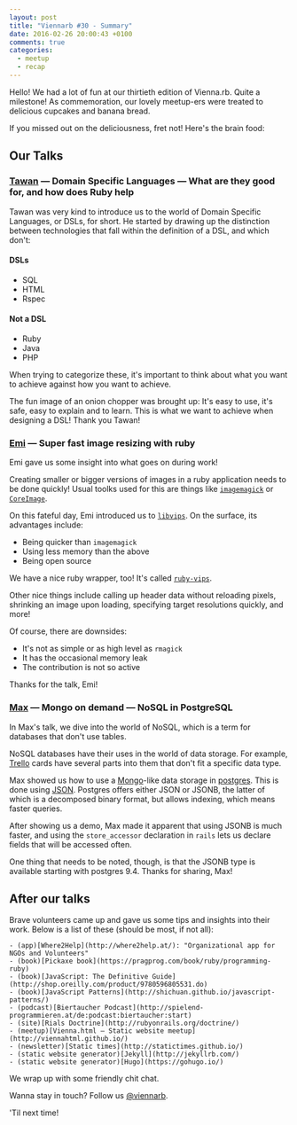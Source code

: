 ```yaml
---
layout: post
title: "Viennarb #30 - Summary"
date: 2016-02-26 20:00:43 +0100
comments: true
categories:
  - meetup
  - recap
---
```


Hello! We had a lot of fun at our thirtieth edition of Vienna.rb. Quite a milestone! As commemoration, our lovely meetup-ers were treated to delicious cupcakes and banana bread.

If you missed out on the deliciousness, fret not! Here's the brain food:

## Our Talks

### [Tawan](https://twitter.com/tawan) — Domain Specific Languages — What are they good for, and how does Ruby help

Tawan was very kind to introduce us to the world of Domain Specific Languages, or DSLs, for short. He started by drawing up the distinction between technologies that fall within the definition of a DSL, and which don't:

#### DSLs

- SQL
- HTML
- Rspec

#### Not a DSL

- Ruby
- Java
- PHP

When trying to categorize these, it's important to think about what you want to achieve against how you want to achieve.

The fun image of an onion chopper was brought up: It's easy to use, it's safe, easy to explain and to learn. This is what we want to achieve when designing a DSL! Thank you Tawan!

### [Emi](https://twitter.com/michaelem) — Super fast image resizing with ruby

Emi gave us some insight into what goes on during work!

Creating smaller or bigger versions of images in a ruby application needs to be done quickly! Usual toolks used for this are things like [`imagemagick`](http://www.imagemagick.org/script/index.php) or [`CoreImage`](https://developer.apple.com/library/mac/documentation/GraphicsImaging/Conceptual/CoreImaging/ci_intro/ci_intro.html).

On this fateful day, Emi introduced us to [`libvips`](https://github.com/jcupitt/libvips). On the surface, its advantages include:

- Being quicker than `imagemagick`
- Using less memory than the above
- Being open source

We have a nice ruby wrapper, too! It's called [`ruby-vips`](https://github.com/jcupitt/ruby-vips). 

Other nice things include calling up header data without reloading pixels, shrinking an image upon loading, specifying target resolutions quickly, and more!

Of course, there are downsides:

- It's not as simple or as high level as `rmagick`
- It has the occasional memory leak
- The contribution is not so active

Thanks for the talk, Emi!

### [Max](https://twitter.com/klappradla) — Mongo on demand — NoSQL in PostgreSQL 

In Max's talk, we dive into the world of NoSQL, which is a term for databases that don't use tables.

NoSQL databases have their uses in the world of data storage. For example, [Trello](https://trello.com/) cards have several parts into them that don't fit a specific data type.

Max showed us how to use a [Mongo](https://www.mongodb.org/)-like data storage in [postgres](http://www.postgresql.org/). This is done using [JSON](http://www.postgresql.org/docs/9.4/static/datatype-json.html). Postgres offers either JSON or JSONB, the latter of which is a decomposed binary format, but allows indexing, which means faster queries.

After showing us a demo, Max made it apparent that using JSONB is much faster, and using the `store_accessor` declaration in `rails` lets us declare fields that will be accessed often.

One thing that needs to be noted, though, is that the JSONB type is available starting with postgres 9.4. Thanks for sharing, Max!

## After our talks

Brave volunteers came up and gave us some tips and insights into their work. Below is a list of these (should be most, if not all):

    - (app)[Where2Help](http://where2help.at/): "Organizational app for NGOs and Volunteers"
    - (book)[Pickaxe book](https://pragprog.com/book/ruby/programming-ruby)
    - (book)[JavaScript: The Definitive Guide](http://shop.oreilly.com/product/9780596805531.do)
    - (book)[JavaScript Patterns](http://shichuan.github.io/javascript-patterns/)
    - (podcast)[Biertaucher Podcast](http://spielend-programmieren.at/de:podcast:biertaucher:start)
    - (site)[Rials Doctrine](http://rubyonrails.org/doctrine/)
    - (meetup)[Vienna.html — Static website meetup](http://viennahtml.github.io/)    
    - (newsletter)[Static times](http://statictimes.github.io/)
    - (static website generator)[Jekyll](http://jekyllrb.com/)
    - (static website generator)[Hugo](https://gohugo.io/)

We wrap up with some friendly chit chat.

Wanna stay in touch? Follow us [@viennarb](https://twitter.com/viennarb).

'Til next time!